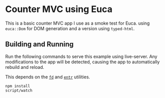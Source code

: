 # Counter MVC using Euca

This is a basic counter MVC app I use as a smoke test for Euca.
using `euca::Dom` for DOM generation and a version using `typed-html`.

## Building and Running

Run the following commands to serve this example using live-server. Any
modifications to the app will be detected, causing the app to automatically
rebuild and reload.

This depends on the [`fd`] and [`entr`] utilities.

```
npm install
script/watch
```

[`fd`]: https://github.com/sharkdp/fd
[`entr`]: https://github.com/clibs/entr
